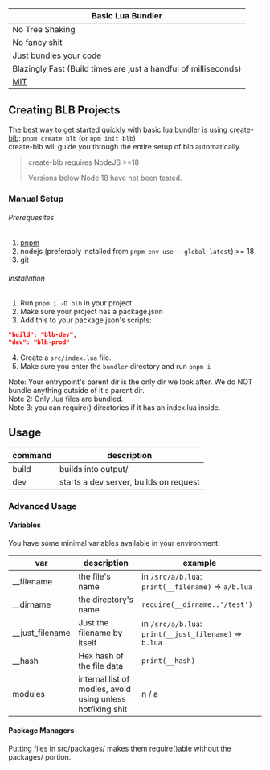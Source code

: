 | Basic Lua Bundler                                                                                      |
|--------------------------------------------------------------------------------------------------------|
| No Tree Shaking                                                                                        |
| No fancy shit                                                                                          |
| Just bundles your code                                                                                 |
| Blazingly Fast (Build times are just a handful of milliseconds)                                        |
| [MIT](./LICENSE)                                                                                       |

## Creating BLB Projects

The best way to get started quickly with basic lua bundler is using [create-blb](https://npm.im/create-blb): `pnpm create blb` (or `npm init blb`)<br/>
create-blb will guide you through the entire setup of blb automatically.<br/>
> create-blb requires NodeJS >=18
>
> Versions below Node 18 have not been tested.

### Manual Setup

###### Prerequesites

1. [pnpm](https://pnpm.io)
2. nodejs (preferably installed from `pnpm env use --global latest`) >= 18
3. git

###### Installation

1. Run `pnpm i -D blb` in your project
2. Make sure your project has a package.json
3. Add this to your package.json's scripts:
```json
"build": "blb-dev",
"dev": "blb-prod"
```
4. Create a `src/index.lua` file.
5. Make sure you enter the `bundler` directory and run `pnpm i`

Note: Your entrypoint's parent dir is the only dir we look after. We do NOT bundle anything outside of it's parent dir.<br/>
Note 2: Only .lua files are bundled.<br/>
Note 3: you can require() directories if it has an index.lua inside.

## Usage

| command | description                            |
|---------|----------------------------------------|
| build   | builds into output/                    |
| dev     | starts a dev server, builds on request |

### Advanced Usage

#### Variables

You have some minimal variables available in your environment:

| var             | description                                                | example                                                |
|-----------------|------------------------------------------------------------|--------------------------------------------------------|
| __filename      | the file's name                                            | in `/src/a/b.lua`: `print(__filename)` => `a/b.lua`    |
| __dirname       | the directory's name                                       | `require(__dirname..'/test')`                          |
| __just_filename | Just the filename by itself                                | in `/src/a/b.lua`: `print(__just_filename)` => `b.lua` |
| __hash          | Hex hash of the file data                                  | `print(__hash)`                                        |
| modules         | internal list of modles, avoid using unless hotfixing shit | n / a                                                  |

#### Package Managers
Putting files in src/packages/ makes them require()able without the packages/ portion.
